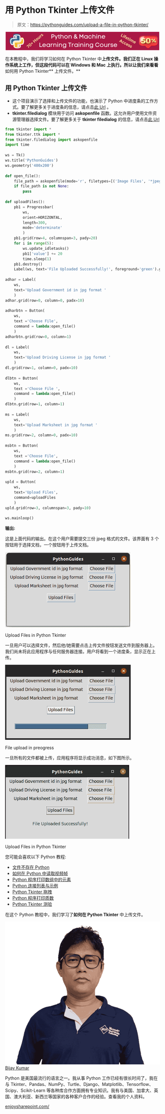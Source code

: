 # 用 Python Tkinter 上传文件

> 原文：<https://pythonguides.com/upload-a-file-in-python-tkinter/>

[![Python & Machine Learning training courses](img/49ec9c6da89a04c9f45bab643f8c765c.png)](https://sharepointsky.teachable.com/p/python-and-machine-learning-training-course)

在本教程中，我们将学习如何在 Python Tkinter 中**上传文件。我们正在 Linux 操作系统上工作，但这段代码可以在 Windows 和 Mac 上执行。所以让我们来看看**如何用 Python Tkinter** 上传文件。**

## 用 Python Tkinter 上传文件

*   这个项目演示了选择和上传文件的功能，也演示了 Python 中进度条的工作方式。要了解更多关于进度条的信息，请点击[此 Url](https://pythonguides.com/python-tkinter-progress-bar/) 。
*   **tkinter.filedialog** 模块用于访问 **askopenfile** 函数。这允许用户使用文件资源管理器选择文件。要了解更多关于 **tkinter filedialog** 的信息，请点击[此 Url](https://pythonguides.com/python-tkinter-read-text-file/)

```py
from tkinter import *
from tkinter.ttk import *
from tkinter.filedialog import askopenfile 
import time

ws = Tk()
ws.title('PythonGuides')
ws.geometry('400x200') 

def open_file():
    file_path = askopenfile(mode='r', filetypes=[('Image Files', '*jpeg')])
    if file_path is not None:
        pass

def uploadFiles():
    pb1 = Progressbar(
        ws, 
        orient=HORIZONTAL, 
        length=300, 
        mode='determinate'
        )
    pb1.grid(row=4, columnspan=3, pady=20)
    for i in range(5):
        ws.update_idletasks()
        pb1['value'] += 20
        time.sleep(1)
    pb1.destroy()
    Label(ws, text='File Uploaded Successfully!', foreground='green').grid(row=4, columnspan=3, pady=10)

adhar = Label(
    ws, 
    text='Upload Government id in jpg format '
    )
adhar.grid(row=0, column=0, padx=10)

adharbtn = Button(
    ws, 
    text ='Choose File', 
    command = lambda:open_file()
    ) 
adharbtn.grid(row=0, column=1)

dl = Label(
    ws, 
    text='Upload Driving License in jpg format '
    )
dl.grid(row=1, column=0, padx=10)

dlbtn = Button(
    ws, 
    text ='Choose File ', 
    command = lambda:open_file()
    ) 
dlbtn.grid(row=1, column=1)

ms = Label(
    ws, 
    text='Upload Marksheet in jpg format '
    )
ms.grid(row=2, column=0, padx=10)

msbtn = Button(
    ws, 
    text ='Choose File', 
    command = lambda:open_file()
    ) 
msbtn.grid(row=2, column=1)

upld = Button(
    ws, 
    text='Upload Files', 
    command=uploadFiles
    )
upld.grid(row=3, columnspan=3, pady=10)

ws.mainloop()
```

**输出:**

这是上面代码的输出。在这个用户需要提交三份 jpeg 格式的文件。该界面有 3 个按钮用于选择文档，一个按钮用于上传文档。

![python tkinter upload file ](img/9d3152da52f811a75585d33d4099222a.png "python tkinter upload file")

Upload Files in Python Tkinter

一旦用户可以选择文件，然后他/她需要点击上传文件按钮发送文件到服务器上。我们尚未将此应用程序与任何服务器连接。用户将看到一个进度条，显示正在上传。

![python tkinter upload file in progress](img/ab288f00dd03e95b4d661dbb14094407.png "python tkinter upload file in progress")

File upload in preogress

一旦所有的文件都被上传，应用程序将显示成功消息，如下图所示。

![python tkinter upload file successful ](img/41e21abfe12be9daa081bd123fac7e4c.png "python tkinter upload file successful")

Upload Files in Python Tkinter

您可能会喜欢以下 Python 教程:

*   [文件不存在 Python](https://pythonguides.com/file-does-not-exist-python/)
*   [如何在 Python 中读取视频帧](https://pythonguides.com/read-video-frames-in-python/)
*   [Python 程序打印数组中的元素](https://pythonguides.com/python-program-to-print-element-in-an-array/)
*   [Python 连接列表与示例](https://pythonguides.com/python-concatenate-list/)
*   [Python Tkinter 拖拽](https://pythonguides.com/python-tkinter-drag-and-drop/)
*   [Python 程序打印质数](https://pythonguides.com/python-program-to-print-prime-numbers/)
*   [Python Tkinter 测验](https://pythonguides.com/python-tkinter-quiz/)

在这个 Python 教程中，我们学习了**如何在 Python Tkinter** 中上传文件。

![Bijay Kumar MVP](img/9cb1c9117bcc4bbbaba71db8d37d76ef.png "Bijay Kumar MVP")[Bijay Kumar](https://pythonguides.com/author/fewlines4biju/)

Python 是美国最流行的语言之一。我从事 Python 工作已经有很长时间了，我在与 Tkinter、Pandas、NumPy、Turtle、Django、Matplotlib、Tensorflow、Scipy、Scikit-Learn 等各种库合作方面拥有专业知识。我有与美国、加拿大、英国、澳大利亚、新西兰等国家的各种客户合作的经验。查看我的个人资料。

[enjoysharepoint.com/](https://enjoysharepoint.com/)[](https://www.facebook.com/fewlines4biju "Facebook")[](https://www.linkedin.com/in/fewlines4biju/ "Linkedin")[](https://twitter.com/fewlines4biju "Twitter")